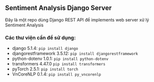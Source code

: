 ## Sentiment Analysis Django Server
Đây là một repo dùng Django REST API để implements web server xử lý Sentiment Analysis


### Các thư viện cần để sử dụng:
- django 5.1.4: `pip install django`
- djangorestframework 3.5.12: `pip install djangorestframework`
- python-dotenv 1.0.1: `pip install python-dotenv`
- transformers 4.47.0 `pip install transformers`
- pyTorch 2.5.1: `pip install torch`
- VnCoreNLP 0.1.4: `pip install py_vncorenlp`